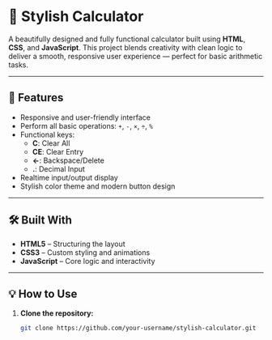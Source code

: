 # 🧮 Stylish Calculator

A beautifully designed and fully functional calculator built using **HTML**, **CSS**, and **JavaScript**. This project blends creativity with clean logic to deliver a smooth, responsive user experience — perfect for basic arithmetic tasks.

---

## 🚀 Features

- Responsive and user-friendly interface
- Perform all basic operations: `+`, `-`, `×`, `÷`, `%`
- Functional keys:
  - **C**: Clear All
  - **CE**: Clear Entry
  - **←**: Backspace/Delete
  - **.**: Decimal Input
- Realtime input/output display
- Stylish color theme and modern button design

---

## 🛠️ Built With

- **HTML5** – Structuring the layout
- **CSS3** – Custom styling and animations
- **JavaScript** – Core logic and interactivity

---

## 💡 How to Use

1. **Clone the repository:**

   ```bash
   git clone https://github.com/your-username/stylish-calculator.git
